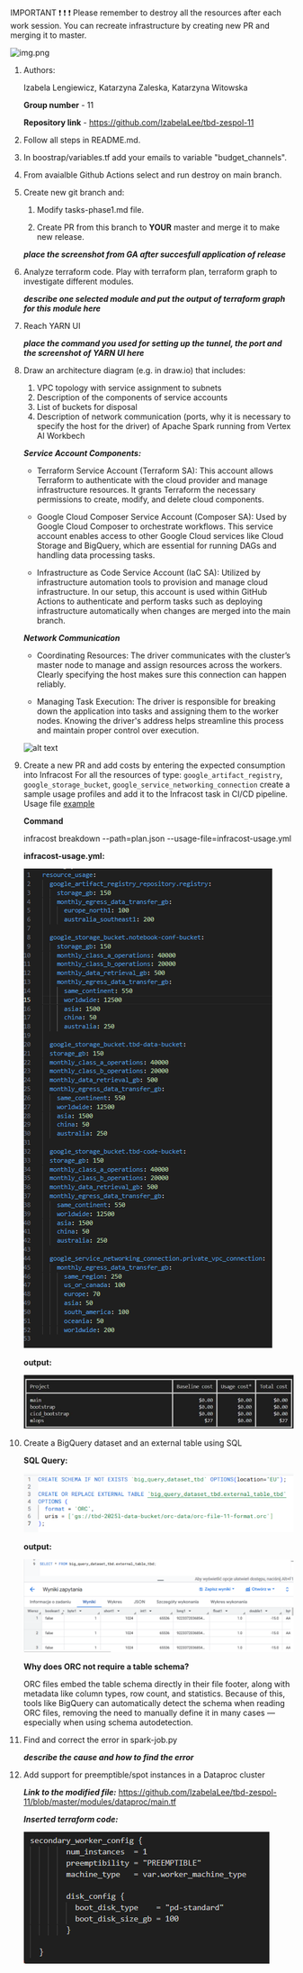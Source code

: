 IMPORTANT ❗ ❗ ❗ Please remember to destroy all the resources after each work session. You can recreate infrastructure by creating new PR and merging it to master.
  
![img.png](doc/figures/destroy.png)

1. Authors:

   Izabela Lengiewicz, Katarzyna Zaleska, Katarzyna Witowska

   **Group number** - 11

   **Repository link** - https://github.com/IzabelaLee/tbd-zespol-11

2. Follow all steps in README.md.

3. In boostrap/variables.tf add your emails to variable "budget_channels".

4. From avaialble Github Actions select and run destroy on main branch.
   
5. Create new git branch and:
    1. Modify tasks-phase1.md file.
    
    2. Create PR from this branch to **YOUR** master and merge it to make new release. 
    
    ***place the screenshot from GA after succesfull application of release***


6. Analyze terraform code. Play with terraform plan, terraform graph to investigate different modules.

    ***describe one selected module and put the output of terraform graph for this module here***
   
7. Reach YARN UI
   
   ***place the command you used for setting up the tunnel, the port and the screenshot of YARN UI here***
   
8. Draw an architecture diagram (e.g. in draw.io) that includes:
    1. VPC topology with service assignment to subnets
    2. Description of the components of service accounts
    3. List of buckets for disposal
    4. Description of network communication (ports, why it is necessary to specify the host for the driver) of Apache Spark running from Vertex AI Workbech

    ***Service Account Components:***

    - Terraform Service Account (Terraform SA):
    This account allows Terraform to authenticate with the cloud provider and manage infrastructure resources. It grants Terraform the necessary permissions to create, modify, and delete cloud components.

    - Google Cloud Composer Service Account (Composer SA):
    Used by Google Cloud Composer to orchestrate workflows. This service account enables access to other Google Cloud services like Cloud Storage and BigQuery, which are essential for running DAGs and handling data processing tasks.

    - Infrastructure as Code Service Account (IaC SA):
    Utilized by infrastructure automation tools to provision and manage cloud infrastructure. In our setup, this account is used within GitHub Actions to authenticate and perform tasks such as deploying infrastructure automatically when changes are merged into the main branch.


    ***Network Communication***

    - Coordinating Resources: The driver communicates with the cluster’s master node to manage and assign resources across the workers. Clearly specifying the host makes sure this connection can happen reliably.

    - Managing Task Execution: The driver is responsible for breaking down the application into tasks and assigning them to the worker nodes. Knowing the driver's address helps streamline this process and maintain proper control over execution.


    ![alt text](<Diagram bez tytułu.drawio.png>)

9. Create a new PR and add costs by entering the expected consumption into Infracost
For all the resources of type: `google_artifact_registry`, `google_storage_bucket`, `google_service_networking_connection`
create a sample usage profiles and add it to the Infracost task in CI/CD pipeline. Usage file [example](https://github.com/infracost/infracost/blob/master/infracost-usage-example.yml) 

    **Command**

    infracost breakdown --path=plan.json --usage-file=infracost-usage.yml

   **infracost-usage.yml:**

   ![alt text](image.png)

   **output:**

   ![alt text](image-1.png)

10. Create a BigQuery dataset and an external table using SQL
    
    **SQL Query:**

    ![alt text](image-2.png)

    **output:**

    ![alt text](image-3.png)
   
    **Why does ORC not require a table schema?**

    ORC files embed the table schema directly in their file footer, along with metadata like column types, row count, and statistics. Because of this, tools like BigQuery can automatically detect the schema when reading ORC files, removing the need to manually define it in many cases — especially when using schema autodetection.


11. Find and correct the error in spark-job.py

    ***describe the cause and how to find the error***

12. Add support for preemptible/spot instances in a Dataproc cluster

    ***Link to the modified file:*** https://github.com/IzabelaLee/tbd-zespol-11/blob/master/modules/dataproc/main.tf

    ***Inserted terraform code:***

    ![alt text](image-4.png) 
    


    
